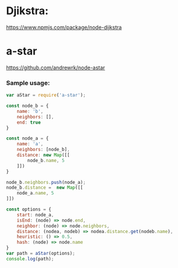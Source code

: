 # Djikstra:
https://www.npmjs.com/package/node-dijkstra

# a-star
https://github.com/andrewrk/node-astar

### Sample usage:
```js
var aStar = require('a-star');

const node_b = {
    name: 'b',
    neighbors: [],
    end: true
}

const node_a = {
    name: 'a',
    neighbors: [node_b],
    distance: new Map([[
        node_b.name, 5
    ]])
}

node_b.neighbors.push(node_a);
node_b.distance =  new Map([[
    node_a.name, 5
]])

const options = {
    start: node_a,
    isEnd: (node) => node.end,
    neighbor: (node) => node.neighbors,
    distance: (nodea, nodeb) => nodea.distance.get(nodeb.name),
    heuristic: () => 0.5,
    hash: (node) => node.name
}
var path = aStar(options);
console.log(path);
```
